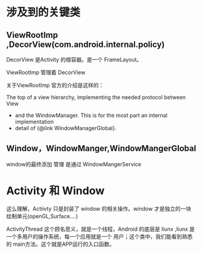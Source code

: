 
# 涉及到的关键类

## ViewRootImp ,DecorView(com.android.internal.policy)


DecorView 是Activity 的根容器。是一个 FrameLayout。

ViewRootImp 管理着 DecorView


关于ViewRootImp 官方的介绍是这样的：

 The top of a view hierarchy, implementing the needed protocol between View
 * and the WindowManager.  This is for the most part an internal implementation
 * detail of {@link WindowManagerGlobal}.



## Window，WindowManger,WindowMangerGlobal


window的最终添加 管理 是通过 WindowMangerService




# Activity 和 Window


这么理解，Actiivty 只是封装了 window 的相关操作。window 才是独立的一块 绘制单元(openGL,Surface....)



ActivityThread  这个顾名思义，就是一个线程，Android 的底层是 liunx ,liunx 是一个多用户的操作系统，每一个应用就是一个 用户；这个类中，我们能看到熟悉的 main方法。这个就是APP运行的入口函数。




